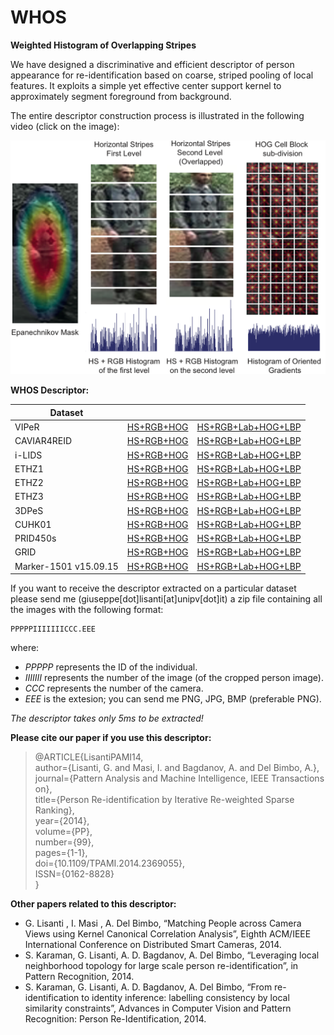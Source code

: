 # WHOS

**Weighted Histogram of Overlapping Stripes**

We have designed a discriminative and efficient descriptor of person appearance for re-identification based on coarse, striped pooling of local features. It exploits a simple yet effective center support kernel to approximately segment foreground from background. 

The entire descriptor construction process is illustrated in the following video (click on the image):

[![Watch the video](/media/descriptor.png)](https://www.youtube.com/watch?v=fkdraLVZYww)

**WHOS Descriptor:**

| Dataset |  |  |
|---|---|---|
| VIPeR | [HS+RGB+HOG](https://www.dropbox.com/s/ishg01gyj4ql3cq/VIPeR.zip?dl=0) | [HS+RGB+Lab+HOG+LBP](https://www.dropbox.com/s/l9khu2qxl5u6gca/VIPeR_ext.zip?dl=0) |
| CAVIAR4REID | [HS+RGB+HOG](https://www.dropbox.com/s/ktqud6fbhxt8wca/CAVIARa.mat_.zip?dl=0) | [HS+RGB+Lab+HOG+LBP](https://www.dropbox.com/s/ku9u3f2az0700z8/CAVIARa_ext.zip?dl=0) |
| i-LIDS | [HS+RGB+HOG](https://www.dropbox.com/s/obdus8e78ei694s/iLIDS.mat_.zip?dl=0) | [HS+RGB+Lab+HOG+LBP](https://www.dropbox.com/s/szmdwk8nzoqincn/iLIDS_ext.zip?dl=0) |
| ETHZ1 | [HS+RGB+HOG]() | [HS+RGB+Lab+HOG+LBP]() |
| ETHZ2 | [HS+RGB+HOG]() | [HS+RGB+Lab+HOG+LBP]() |
| ETHZ3 | [HS+RGB+HOG]() | [HS+RGB+Lab+HOG+LBP]() |
| 3DPeS | [HS+RGB+HOG](https://www.dropbox.com/s/lt9xkpow1uhcf7y/3DPeS.mat_.zip?dl=0) | [HS+RGB+Lab+HOG+LBP](https://www.dropbox.com/s/97eylitxd7829oa/3DPeS_ext.zip?dl=0) |
| CUHK01 | [HS+RGB+HOG]() | [HS+RGB+Lab+HOG+LBP]() |
| PRID450s | [HS+RGB+HOG](https://www.dropbox.com/s/nu3b96tmyjb6q2v/prid_450s_pami.mat.zip?dl=0) | [HS+RGB+Lab+HOG+LBP](https://www.dropbox.com/s/p2dg3xpw54ykmbv/prid_450s_icdsc.mat.zip?dl=0) |
| GRID | [HS+RGB+HOG]() | [HS+RGB+Lab+HOG+LBP]() |
| Marker-1501 v15.09.15| [HS+RGB+HOG]() | [HS+RGB+Lab+HOG+LBP]() |

If you want to receive the descriptor extracted on a particular dataset please send me (giuseppe[dot]lisanti[at]unipv[dot]it) a zip file containing all the images with the following format:
```
PPPPPIIIIIIICCC.EEE
```
where:
- *PPPPP* represents the ID of the individual.
- *IIIIIII* represents the number of the image (of the cropped person image).
- *CCC* represents the number of the camera.
- *EEE* is the extesion; you can send me PNG, JPG, BMP (preferable PNG).

*The descriptor takes only 5ms to be extracted!*

**Please cite our paper if you use this descriptor:**
> @ARTICLE{LisantiPAMI14,\
>  author={Lisanti, G. and Masi, I. and Bagdanov, A. and Del Bimbo, A.},\
>  journal={Pattern Analysis and Machine Intelligence, IEEE Transactions on},\
>  title={Person Re-identification by Iterative Re-weighted Sparse Ranking},\
>  year={2014},\
>  volume={PP},\
>  number={99},\
>  pages={1-1},\
>  doi={10.1109/TPAMI.2014.2369055},\
>  ISSN={0162-8828}\
>}

**Other papers related to this descriptor:**
- G. Lisanti , I. Masi , A. Del Bimbo, “Matching People across Camera Views using Kernel Canonical Correlation Analysis”, Eighth ACM/IEEE International Conference on Distributed Smart Cameras, 2014.
- S. Karaman, G. Lisanti, A. D. Bagdanov, A. Del Bimbo, “Leveraging local neighborhood topology for large scale person re-identification”, in Pattern Recognition, 2014.
- S. Karaman, G. Lisanti, A. D. Bagdanov, A. Del Bimbo, “From re-identification to identity inference: labelling consistency by local similarity constraints”, Advances in Computer Vision and Pattern Recognition: Person Re-Identification, 2014.
